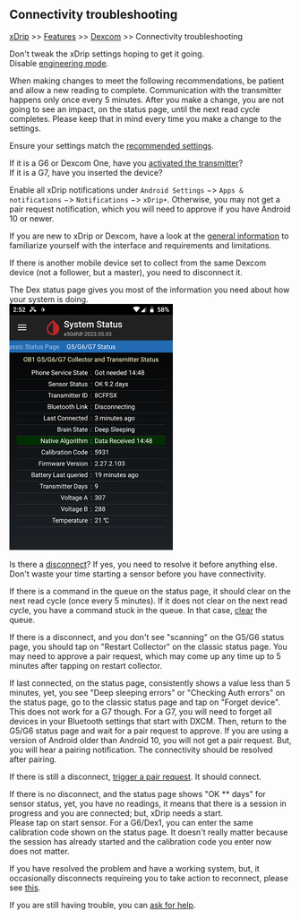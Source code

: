 ## Connectivity troubleshooting
[xDrip](../README.md) >> [Features](Features_page.md) >> [Dexcom](./Dexcom_page.md) >> Connectivity troubleshooting  
  
Don't tweak the xDrip settings hoping to get it going.  
Disable [engineering mode](./Engineering-Mode.md).  
  
When making changes to meet the following recommendations, be patient and allow a new reading to complete.  Communication with the transmitter happens only once every 5 minutes.  After you make a change, you are not going to see an impact, on the status page, until the next read cycle completes.  Please keep that in mind every time you make a change to the settings.  
  
Ensure your settings match the [recommended settings](./G6-Recommended-Settings.md).  
  
If it is a G6 or Dexcom One, have you [activated the transmitter](./Dexcom/NewG6TX_Activation.md)?  
If it is a G7, have you inserted the device?  
  
Enable all xDrip notifications under `Android Settings` &#8722;> `Apps & notifications` &#8722;> `Notifications` &#8722;> `xDrip+`.  Otherwise, you may not get a pair request notification, which you will need to approve if you have Android 10 or newer.  

If you are new to xDrip or Dexcom, have a look at the [general information](./Dexcom-Basics.md) to familiarize yourself with the interface and requirements and limitations.  

If there is another mobile device set to collect from the same Dexcom device (not a follower, but a master), you need to disconnect it.  

The Dex status page gives you most of the information you need about how your system is doing.  
![](./images/system-status-pg.png)  
  
Is there a [disconnect](./Proper-connectivity.md)?  If yes, you need to resolve it before anything else.  Don't waste your time starting a sensor before you have connectivity.  
  
If there is a command in the queue on the status page, it should clear on the next read cycle (once every 5 minutes).  If it does not clear on the next read cycle, you have a command stuck in the queue.  In that case, [clear](./Clear-queue.md) the queue.  
  
If there is a disconnect, and you don't see "scanning" on the G5/G6 status page, you should tap on "Restart Collector" on the classic status page.  You may need to approve a pair request, which may come up any time up to 5 minutes after tapping on restart collector.  
  
If last connected, on the status page, consistently shows a value less than 5 minutes, yet, you see "Deep sleeping errors" or "Checking Auth errors" on the status page, go to the classic status page and tap on "Forget device".  This does not work for a G7 though.  For a G7, you will need to forget all devices in your Bluetooth settings that start with DXCM.  Then, return to the G5/G6 status page and wait for a pair request to approve.  If you are using a version of Android older than Android 10, you will not get a pair request.  But, you will hear a pairing notification.  The connectivity should be resolved after pairing.  
  
If there is still a disconnect, [trigger a pair request](./MissedPairRequest.md).  It should connect.  
  
If  there is no disconnect, and the status page shows "OK \*\* days" for sensor status, yet, you have no readings, it means that there is a session in progress and you are connected;  but, xDrip needs a start.  
Please tap on start sensor.  For a G6/Dex1, you can enter the same calibration code shown on the status page.  It doesn't really matter because the session has already started and the calibration code you enter now does not matter.  
  
If you have resolved the problem and have a working system, but, it occasionally disconnects requireing you to take action to reconnect, please see [this](./Intermittent.md).  
  
If you are still having trouble, you can [ask for help](./Contact.md).  
  
